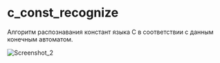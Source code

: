# c_const_recognize

Алгоритм распознавания констант языка С в соответствии с данным конечным автоматом. 

![Screenshot_2](https://user-images.githubusercontent.com/34071380/64831740-ac7ff100-d5df-11e9-83cb-129fd704f47f.png)
